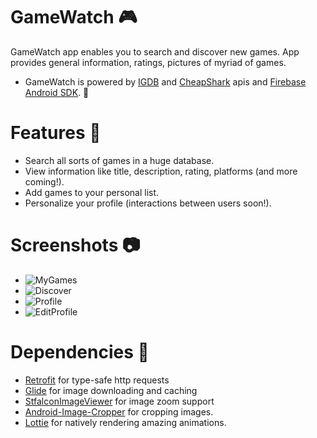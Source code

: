 # GameWatch 🎮
GameWatch app enables you to search and discover new games. App provides general information, ratings, pictures of myriad of games.
* GameWatch is powered by [IGDB](https://www.igdb.com/) and [CheapShark](https://www.cheapshark.com/) apis and [Firebase Android SDK](https://firebase.google.com/). 🚀

# Features 👾
* Search all sorts of games in a huge database.
* View information like title, description, rating, platforms (and more coming!).
* Add games to your personal list.
* Personalize your profile (interactions between users soon!).

# Screenshots 📷
* ![MyGames](/screenshots/1.png)
* ![Discover](/screenshots/2.png)
* ![Profile](/screenshots/3.png)
* ![EditProfile](/screenshots/4.png)

# Dependencies 👷
* [Retrofit](https://github.com/square/retrofit) for type-safe http requests
* [Glide](https://github.com/bumptech/glide) for image downloading and caching
* [StfalconImageViewer](https://github.com/stfalcon-studio/StfalconImageViewer) for image zoom support
* [Android-Image-Cropper](https://github.com/ArthurHub/Android-Image-Cropper) for cropping images.
* [Lottie](https://github.com/airbnb/lottie-android) for natively rendering amazing animations.